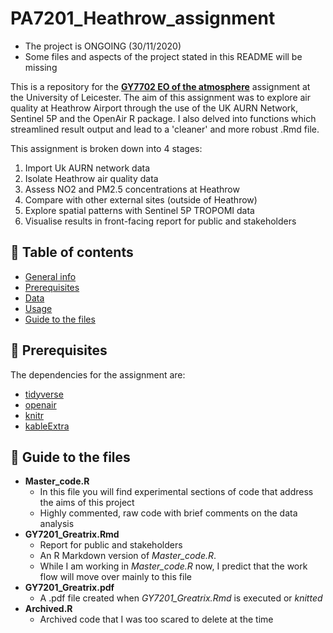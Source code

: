 # PA7201_Heathrow_assignment

* The project is ONGOING (30/11/2020)
* Some files and aspects of the project stated in this README will be missing

This is a repository for the [**GY7702 EO of the atmosphere**](https://le.ac.uk/modules/2021/pa7201) assignment at the University of Leicester. 
The aim of this assignment was to explore air quality at Heathrow Airport through the use of the UK AURN Network, Sentinel 5P and the OpenAir R package. 
I also delved into functions which streamlined result output and lead to a 'cleaner' and more robust .Rmd file. 

This assignment is broken down into 4 stages: 

1. Import Uk AURN network data 
2. Isolate Heathrow air quality data 
3. Assess NO2 and PM2.5 concentrations at Heathrow 
4. Compare with other external sites (outside of Heathrow)
5. Explore spatial patterns with Sentinel 5P TROPOMI data 
6. Visualise results in front-facing report for public and stakeholders

## :dog: Table of contents 
* [General info](#introduction)
* [Prerequisites](#prerequisites)
* [Data](#data)
* [Usage](#usage)
* [Guide to the files](#guide)

## :rose: Prerequisites <a name="prerequisites"></a>
The dependencies for the assignment are:
* [tidyverse](https://www.tidyverse.org/)
* [openair](https://davidcarslaw.github.io/openair/)
* [knitr](https://yihui.org/knitr/)
* [kableExtra](https://haozhu233.github.io/kableExtra/)


## :octopus: Guide to the files <a name="guide"></a>
* **Master_code.R**  
  + In this file you will find experimental sections of code that address the aims of this project
  + Highly commented, raw code with brief comments on the data analysis
* **GY7201_Greatrix.Rmd** 
  + Report for public and stakeholders
  + An R Markdown version of *Master_code.R*.
  + While I am working in *Master_code.R* now, I predict that the work flow will move over mainly to this file 
* **GY7201_Greatrix.pdf**
  + A .pdf file created when *GY7201_Greatrix.Rmd* is executed or *knitted*
* **Archived.R**
  + Archived code that I was too scared to delete at the time

